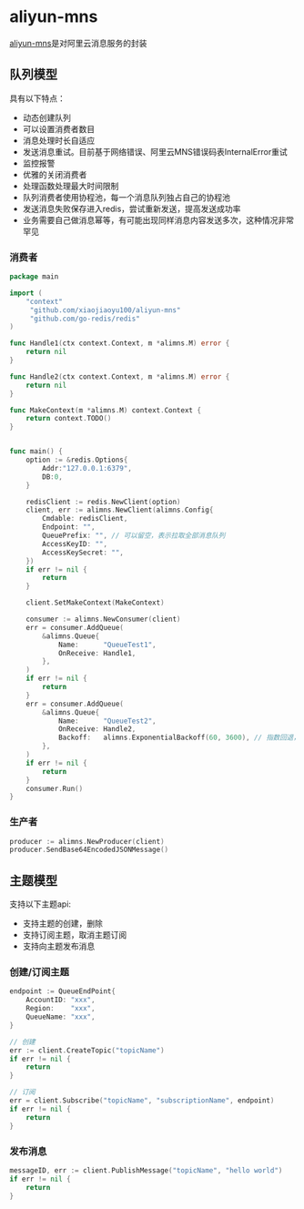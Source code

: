 # aliyun-mns

[aliyun-mns](https://www.aliyun.com/product/mns/)是对阿里云消息服务的封装

## 队列模型

具有以下特点：

* 动态创建队列
* 可以设置消费者数目
* 消息处理时长自适应
* 发送消息重试。目前基于网络错误、阿里云MNS错误码表InternalError重试
* 监控报警
* 优雅的关闭消费者
* 处理函数处理最大时间限制
* 队列消费者使用协程池，每一个消息队列独占自己的协程池
* 发送消息失败保存进入redis，尝试重新发送，提高发送成功率
* 业务需要自己做消息幂等，有可能出现同样消息内容发送多次，这种情况非常罕见

### 消费者

```go
package main

import (
	"context"
     "github.com/xiaojiaoyu100/aliyun-mns"
     "github.com/go-redis/redis"
)

func Handle1(ctx context.Context, m *alimns.M) error {
	return nil
}

func Handle2(ctx context.Context, m *alimns.M) error {
	return nil
}

func MakeContext(m *alimns.M) context.Context {
    return context.TODO()
}


func main() {
    option := &redis.Options{
        Addr:"127.0.0.1:6379",
        DB:0,
    }

    redisClient := redis.NewClient(option)
    client, err := alimns.NewClient(alimns.Config{
        Cmdable: redisClient,
		Endpoint: "",
		QueuePrefix: "", // 可以留空，表示拉取全部消息队列
		AccessKeyID: "",
		AccessKeySecret: "",
	})
	if err != nil {
		return
	}

    client.SetMakeContext(MakeContext)

	consumer := alimns.NewConsumer(client)
	err = consumer.AddQueue(
		&alimns.Queue{
			Name:      "QueueTest1",
			OnReceive: Handle1,
		},
	)
	if err != nil {
		return
	}
	err = consumer.AddQueue(
		&alimns.Queue{
			Name:      "QueueTest2",
			OnReceive: Handle2, 
            Backoff:   alimns.ExponentialBackoff(60, 3600), // 指数回退，1分钟起始，最长1小时
		},
	)
	if err != nil {
	    return
	}
	consumer.Run()
}
```

### 生产者

```go
producer := alimns.NewProducer(client)
producer.SendBase64EncodedJSONMessage()
```

## 主题模型

支持以下主题api:

* 支持主题的创建，删除
* 支持订阅主题，取消主题订阅
* 支持向主题发布消息

### 创建/订阅主题

```go
endpoint := QueueEndPoint{
	AccountID: "xxx",
	Region:    "xxx",
	QueueName: "xxx",
}

// 创建
err := client.CreateTopic("topicName")
if err != nil {
	return
}

// 订阅
err = client.Subscribe("topicName", "subscriptionName", endpoint)
if err != nil {
	return
}

```

### 发布消息

```go
messageID, err := client.PublishMessage("topicName", "hello world")
if err != nil {
	return
}
```
